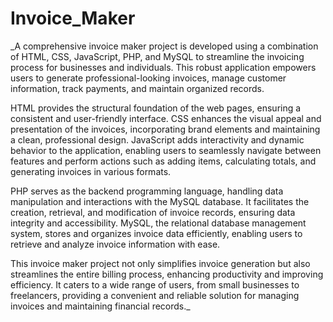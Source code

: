 # Invoice_Maker
_A comprehensive invoice maker project is developed using a combination of HTML, CSS, JavaScript, PHP, and MySQL to streamline the invoicing process for businesses and individuals. This robust application empowers users to generate professional-looking invoices, manage customer information, track payments, and maintain organized records.

HTML provides the structural foundation of the web pages, ensuring a consistent and user-friendly interface. CSS enhances the visual appeal and presentation of the invoices, incorporating brand elements and maintaining a clean, professional design. JavaScript adds interactivity and dynamic behavior to the application, enabling users to seamlessly navigate between features and perform actions such as adding items, calculating totals, and generating invoices in various formats.

PHP serves as the backend programming language, handling data manipulation and interactions with the MySQL database. It facilitates the creation, retrieval, and modification of invoice records, ensuring data integrity and accessibility. MySQL, the relational database management system, stores and organizes invoice data efficiently, enabling users to retrieve and analyze invoice information with ease.

This invoice maker project not only simplifies invoice generation but also streamlines the entire billing process, enhancing productivity and improving efficiency. It caters to a wide range of users, from small businesses to freelancers, providing a convenient and reliable solution for managing invoices and maintaining financial records._
